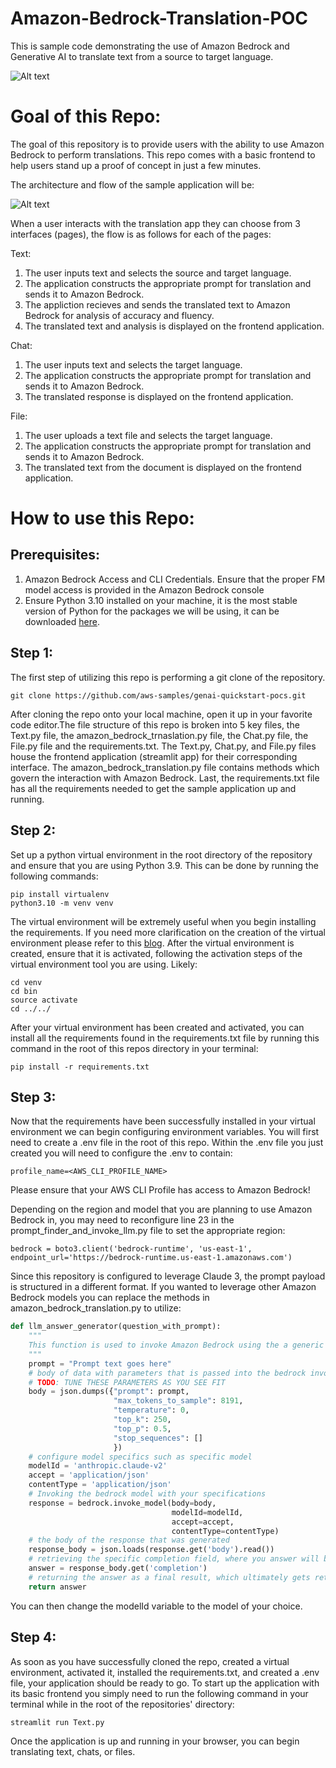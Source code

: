 # Amazon-Bedrock-Translation-POC

This is sample code demonstrating the use of Amazon Bedrock and Generative AI to translate text from a source to target language.

![Alt text](images/demo.gif)

# **Goal of this Repo:**

The goal of this repository is to provide users with the ability to use Amazon Bedrock to perform translations. This repo comes with a basic frontend to help users stand up a proof of concept in just a few minutes.

The architecture and flow of the sample application will be:

![Alt text](images/architecture.png "POC Architecture")

When a user interacts with the translation app they can choose from 3 interfaces (pages), the flow is as follows for each of the pages:

Text:
1. The user inputs text and selects the source and target language.
2. The application constructs the appropriate prompt for translation and sends it to Amazon Bedrock.
3. The appliction recieves and sends the translated text to Amazon Bedrock for analysis of accuracy and fluency.
4. The translated text and analysis is displayed on the frontend application.

Chat:
1. The user inputs text and selects the target language.
2. The application constructs the appropriate prompt for translation and sends it to Amazon Bedrock.
3. The translated response is displayed on the frontend application.

File:
1. The user uploads a text file and selects the target language.
2. The application constructs the appropriate prompt for translation and sends it to Amazon Bedrock.
3. The translated text from the document is displayed on the frontend application.

# How to use this Repo:

## Prerequisites:

1. Amazon Bedrock Access and CLI Credentials. Ensure that the proper FM model access is provided in the Amazon Bedrock console
2. Ensure Python 3.10 installed on your machine, it is the most stable version of Python for the packages we will be using, it can be downloaded [here](https://www.python.org/downloads/release/python-3100/).

## Step 1:

The first step of utilizing this repo is performing a git clone of the repository.

```
git clone https://github.com/aws-samples/genai-quickstart-pocs.git
```

After cloning the repo onto your local machine, open it up in your favorite code editor.The file structure of this repo is broken into 5 key files,
the Text.py file, the amazon_bedrock_trnaslation.py file, the Chat.py file, the File.py file and the requirements.txt. The Text.py, Chat.py, and File.py files house the frontend application (streamlit app) for their corresponding interface.
The amazon_bedrock_translation.py file contains methods which govern the interaction with Amazon Bedrock.
Last, the requirements.txt
file has all the requirements needed to get the sample application up and running.

## Step 2:

Set up a python virtual environment in the root directory of the repository and ensure that you are using Python 3.9. This can be done by running the following commands:

```
pip install virtualenv
python3.10 -m venv venv
```

The virtual environment will be extremely useful when you begin installing the requirements. If you need more clarification on the creation of the virtual environment please refer to this [blog](https://www.freecodecamp.org/news/how-to-setup-virtual-environments-in-python/).
After the virtual environment is created, ensure that it is activated, following the activation steps of the virtual environment tool you are using. Likely:

```
cd venv
cd bin
source activate
cd ../../
```

After your virtual environment has been created and activated, you can install all the requirements found in the requirements.txt file by running this command in the root of this repos directory in your terminal:

```
pip install -r requirements.txt
```

## Step 3:

Now that the requirements have been successfully installed in your virtual environment we can begin configuring environment variables.
You will first need to create a .env file in the root of this repo. Within the .env file you just created you will need to configure the .env to contain:

```
profile_name=<AWS_CLI_PROFILE_NAME>
```

Please ensure that your AWS CLI Profile has access to Amazon Bedrock!

Depending on the region and model that you are planning to use Amazon Bedrock in, you may need to reconfigure line 23 in the prompt_finder_and_invoke_llm.py file to set the appropriate region:

```
bedrock = boto3.client('bedrock-runtime', 'us-east-1', endpoint_url='https://bedrock-runtime.us-east-1.amazonaws.com')
```

Since this repository is configured to leverage Claude 3, the prompt payload is structured in a different format. If you wanted to leverage other Amazon Bedrock models you can replace the methods in amazon_bedrock_translation.py to utilize:

```python
def llm_answer_generator(question_with_prompt):
    """
    This function is used to invoke Amazon Bedrock using the a generic prompt
    """
    prompt = "Prompt text goes here"
    # body of data with parameters that is passed into the bedrock invoke model request
    # TODO: TUNE THESE PARAMETERS AS YOU SEE FIT
    body = json.dumps({"prompt": prompt,
                       "max_tokens_to_sample": 8191,
                       "temperature": 0,
                       "top_k": 250,
                       "top_p": 0.5,
                       "stop_sequences": []
                       })
    # configure model specifics such as specific model
    modelId = 'anthropic.claude-v2'
    accept = 'application/json'
    contentType = 'application/json'
    # Invoking the bedrock model with your specifications
    response = bedrock.invoke_model(body=body,
                                    modelId=modelId,
                                    accept=accept,
                                    contentType=contentType)
    # the body of the response that was generated
    response_body = json.loads(response.get('body').read())
    # retrieving the specific completion field, where you answer will be
    answer = response_body.get('completion')
    # returning the answer as a final result, which ultimately gets returned to the end user
    return answer
```
You can then change the modelId variable to the model of your choice.

## Step 4:

As soon as you have successfully cloned the repo, created a virtual environment, activated it, installed the requirements.txt, and created a .env file, your application should be ready to go.
To start up the application with its basic frontend you simply need to run the following command in your terminal while in the root of the repositories' directory:

```
streamlit run Text.py
```

Once the application is up and running in your browser, you can begin translating text, chats, or files.
